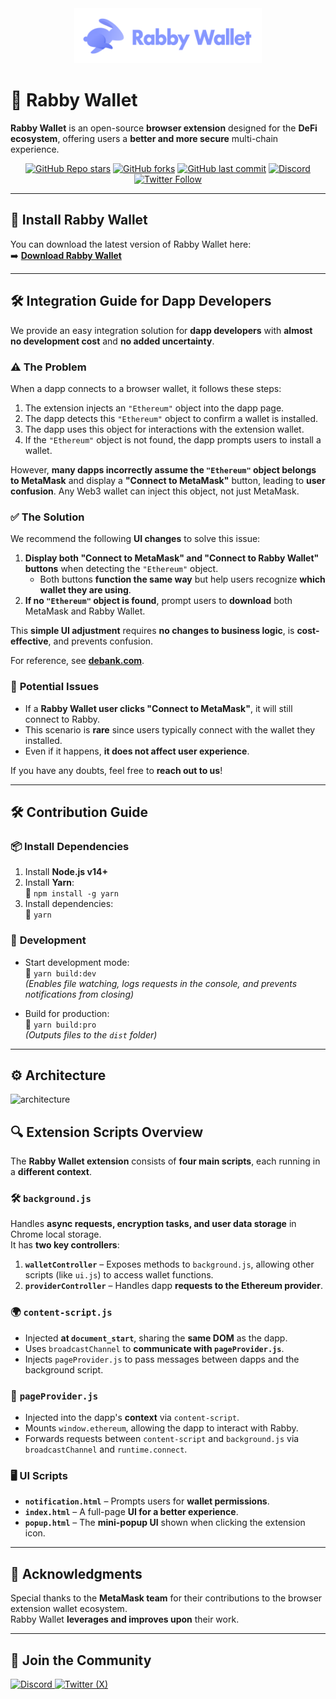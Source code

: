 <div align="center">
  <a href="https://rabby.io">
    <img src="https://github.com/RabbyHub/Rabby/blob/develop/src/ui/assets/logo.svg" alt="Rabby Wallet Logo" width="300">
  </a>
</div>

# 🔐 Rabby Wallet

**Rabby Wallet** is an open-source **browser extension** designed for the **DeFi ecosystem**, offering users a **better and more secure** multi-chain experience.

<div align="center">

[![GitHub Repo stars](https://img.shields.io/github/stars/RabbyHub/Rabby?logo=github&color=yellow)](https://github.com/RabbyHub/Rabby/stargazers)
[![GitHub forks](https://img.shields.io/github/forks/RabbyHub/Rabby?logo=github&color=blue)](https://github.com/RabbyHub/Rabby/network/members)
[![GitHub last commit](https://img.shields.io/github/last-commit/RabbyHub/Rabby?logo=git)](https://github.com/RabbyHub/Rabby/commits/main)
[![Discord](https://img.shields.io/discord/924442927399313448?logo=discord&color=5865F2)](https://discord.com/invite/seFBCWmUre)
[![Twitter Follow](https://img.shields.io/twitter/follow/rabby_io?style=flat&logo=twitter)](https://x.com/rabby_io)

</div>

---

## 🚀 **Install Rabby Wallet**
You can download the latest version of Rabby Wallet here:  
➡️ **[Download Rabby Wallet](https://github.com/RabbyHub/Rabby/releases/latest)**

---

## 🛠 **Integration Guide for Dapp Developers**

We provide an easy integration solution for **dapp developers** with **almost no development cost** and **no added uncertainty**.

### ⚠️ **The Problem**
When a dapp connects to a browser wallet, it follows these steps:
1. The extension injects an `"Ethereum"` object into the dapp page.
2. The dapp detects this `"Ethereum"` object to confirm a wallet is installed.
3. The dapp uses this object for interactions with the extension wallet.
4. If the `"Ethereum"` object is not found, the dapp prompts users to install a wallet.

However, **many dapps incorrectly assume the `"Ethereum"` object belongs to MetaMask** and display a **"Connect to MetaMask"** button, leading to **user confusion**. Any Web3 wallet can inject this object, not just MetaMask.

### ✅ **The Solution**
We recommend the following **UI changes** to solve this issue:

1. **Display both "Connect to MetaMask" and "Connect to Rabby Wallet" buttons** when detecting the `"Ethereum"` object.  
   - Both buttons **function the same way** but help users recognize **which wallet they are using**.  
2. **If no `"Ethereum"` object is found**, prompt users to **download** both MetaMask and Rabby Wallet.  

This **simple UI adjustment** requires **no changes to business logic**, is **cost-effective**, and prevents confusion.  

For reference, see **[debank.com](https://debank.com)**.

### 🔹 **Potential Issues**
- If a **Rabby Wallet user clicks "Connect to MetaMask"**, it will still connect to Rabby.  
- This scenario is **rare** since users typically connect with the wallet they installed.  
- Even if it happens, **it does not affect user experience**.

If you have any doubts, feel free to **reach out to us**!

---

## 🛠 **Contribution Guide**

### 📦 **Install Dependencies**
1. Install **Node.js v14+**  
2. Install **Yarn**:  
   📌 `npm install -g yarn`  
3. Install dependencies:  
   📌 `yarn`

### 🔧 **Development**
- Start development mode:  
  📌 `yarn build:dev`  
  _(Enables file watching, logs requests in the console, and prevents notifications from closing)_  

- Build for production:  
  📌 `yarn build:pro`  
  _(Outputs files to the `dist` folder)_  

---

## ⚙️ **Architecture**

![architecture](./docs/architecture.png)

## 🔍 **Extension Scripts Overview**

The **Rabby Wallet extension** consists of **four main scripts**, each running in a **different context**.

### 🛠 **`background.js`**  
Handles **async requests, encryption tasks, and user data storage** in Chrome local storage.  
It has **two key controllers**:  
1. **`walletController`** – Exposes methods to `background.js`, allowing other scripts (like `ui.js`) to access wallet functions.  
2. **`providerController`** – Handles dapp **requests to the Ethereum provider**.

### 🌍 **`content-script.js`**  
- Injected **at `document_start`**, sharing the **same DOM** as the dapp.  
- Uses `broadcastChannel` to **communicate with `pageProvider.js`**.  
- Injects `pageProvider.js` to pass messages between dapps and the background script.

### 🔗 **`pageProvider.js`**  
- Injected into the dapp's **context** via `content-script`.  
- Mounts `window.ethereum`, allowing the dapp to interact with Rabby.  
- Forwards requests between `content-script` and `background.js` via `broadcastChannel` and `runtime.connect`.

### 🖥 **UI Scripts**  
- **`notification.html`** – Prompts users for **wallet permissions**.  
- **`index.html`** – A full-page **UI for a better experience**.  
- **`popup.html`** – The **mini-popup UI** shown when clicking the extension icon.

---

## 🎉 **Acknowledgments**
Special thanks to the **MetaMask team** for their contributions to the browser extension wallet ecosystem.  
Rabby Wallet **leverages and improves upon** their work.

---

## 💬 **Join the Community**
<p align="left">
  <a href="https://discord.com/invite/seFBCWmUre">
    <img src="https://img.shields.io/badge/Discord-5865F2?logo=discord&logoColor=white&style=for-the-badge" alt="Discord">
  </a>
  <a href="https://x.com/rabby_io">
    <img src="https://img.shields.io/badge/Twitter-000000?logo=x&logoColor=white&style=for-the-badge" alt="Twitter (X)">
  </a>
</p>

